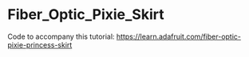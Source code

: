 # Fiber_Optic_Pixie_Skirt

Code to accompany this tutorial:
https://learn.adafruit.com/fiber-optic-pixie-princess-skirt
